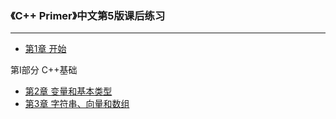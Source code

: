### 《C++ Primer》中文第5版课后练习

***
+ [第1章 开始](https://github.com/CharlesHe21/Cpp-Primer-Exercises-5th-ed/tree/master/ch01)

第I部分 C++基础
+ [第2章 变量和基本类型](https://github.com/CharlesHe21/Cpp-Primer-Exercises-5th-ed/tree/master/ch02)
+ [第3章 字符串、向量和数组](https://github.com/CharlesHe21/Cpp-Primer-Exercises-5th-ed/tree/master/ch03)
